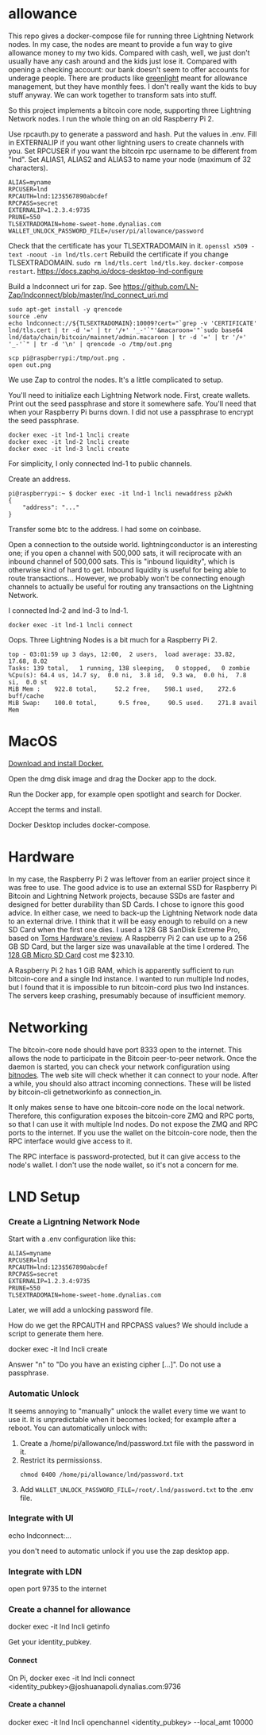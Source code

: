 # allowance

This repo gives a docker-compose file for running three Lightning Network nodes. In my case, the nodes are meant to provide a fun way to give allowance money to my two kids. Compared with cash, well, we just don't usually have any cash around and the kids just lose it. Compared with opening a checking account: our bank doesn't seem to offer accounts for underage people. There are products like [greenlight](https://www.greenlight.com/) meant for allowance management, but they have monthly fees. I don't really want the kids to buy stuff anyway. We can work together to transform sats into stuff.

So this project implements a bitcoin core node, supporting three Lightning Network nodes. I run the whole thing on an old Raspberry Pi 2.

Use rpcauth.py to generate a password and hash. Put the values in .env. Fill in EXTERNALIP if you want other lightning users to create channels with you. Set RPCUSER if you want the bitcoin rpc username to be different from "lnd". Set ALIAS1, ALIAS2 and ALIAS3 to name your node (maximum of 32 characters).
```
ALIAS=myname
RPCUSER=lnd
RPCAUTH=lnd:123$567890abcdef
RPCPASS=secret
EXTERNALIP=1.2.3.4:9735
PRUNE=550
TLSEXTRADOMAIN=home-sweet-home.dynalias.com
WALLET_UNLOCK_PASSWORD_FILE=/user/pi/allowance/password
```

Check that the certificate has your TLSEXTRADOMAIN in it. `openssl x509 -text -noout -in lnd/tls.cert`
Rebuild the certificate if you change TLSEXTRADOMAIN. `sudo rm lnd/tls.cert lnd/tls.key`. `docker-compose restart`.
https://docs.zaphq.io/docs-desktop-lnd-configure



Build a lndconnect uri for zap. See https://github.com/LN-Zap/lndconnect/blob/master/lnd_connect_uri.md
```shell
sudo apt-get install -y qrencode
source .env
echo lndconnect://${TLSEXTRADOMAIN}:10009?cert="`grep -v 'CERTIFICATE' lnd/tls.cert | tr -d '=' | tr '/+' '_-'`"'&macaroon='"`sudo base64 lnd/data/chain/bitcoin/mainnet/admin.macaroon | tr -d '=' | tr '/+' '_-'`" | tr -d '\n' | qrencode -o /tmp/out.png
```

```shell
scp pi@raspberrypi:/tmp/out.png .
open out.png
```

We use Zap to control the nodes. It's a little complicated to setup.

You'll need to initialize each Lightning Network node. First, create wallets. Print out the seed passphrase and store it somewhere safe. You'll need that when your Raspberry Pi burns down. I did not use a passphrase to encrypt the seed passphrase.

```shell
docker exec -it lnd-1 lncli create
docker exec -it lnd-2 lncli create
docker exec -it lnd-3 lncli create
```

For simplicity, I only connected lnd-1 to public channels.

Create an address.

```shell
pi@raspberrypi:~ $ docker exec -it lnd-1 lncli newaddress p2wkh
{
    "address": "..."
}
```

Transfer some btc to the address. I had some on coinbase.

Open a connection to the outside world. lightningconductor is an interesting one; if you open a channel with 500,000 sats, it will reciprocate with an inbound channel of 500,000 sats. This is "inbound liquidity", which is otherwise kind of hard to get. Inbound liquidity is useful for being able to route transactions... However, we probably won't be connecting enough channels to actually be useful for routing any transactions on the Lightning Network.

I connected lnd-2 and lnd-3 to lnd-1. 
```shell
docker exec -it lnd-1 lncli connect 
```

Oops. Three Lightning Nodes is a bit much for a Raspberry Pi 2.
```shell
top - 03:01:59 up 3 days, 12:00,  2 users,  load average: 33.82, 17.68, 8.02
Tasks: 139 total,   1 running, 138 sleeping,   0 stopped,   0 zombie
%Cpu(s): 64.4 us, 14.7 sy,  0.0 ni,  3.8 id,  9.3 wa,  0.0 hi,  7.8 si,  0.0 st
MiB Mem :    922.8 total,     52.2 free,    598.1 used,    272.6 buff/cache
MiB Swap:    100.0 total,      9.5 free,     90.5 used.    271.8 avail Mem
```

# MacOS

[Download and install Docker.](docs.docker.com/desktop/mac/install/)

Open the dmg disk image and drag the Docker app to the dock.

Run the Docker app, for example open spotlight and search for Docker.

Accept the terms and install.

Docker Desktop includes docker-compose.

# Hardware

In my case, the Raspberry Pi 2 was leftover from an earlier project since it was free to use. The good advice is to use an external SSD for Raspberry Pi Bitcoin and Lightning Network projects, because SSDs are faster and designed for better durability than SD Cards. I chose to ignore this good advice. In either case, we need to back-up the Lightning Network node data to an external drive. I think that it will be easy enough to rebuild on a new SD Card when the first one dies. I used a 128 GB SanDisk Extreme Pro, based on [Toms Hardware's review](https://www.tomshardware.com/best-picks/raspberry-pi-microsd-cards). A Raspberry Pi 2 can use up to a 256 GB SD Card, but the larger size was unavailable at the time I ordered. The [128 GB Micro SD Card](https://www.amazon.com/gp/product/B07G3H5RBT/ref=ppx_od_dt_b_asin_title_s00?ie=UTF8&th=1) cost me $23.10. 

A Raspberry Pi 2 has 1 GiB RAM, which is apparently sufficient to run bitcoin-core and a single lnd instance. I wanted to run multiple lnd nodes, but I found that it is impossible to run bitcoin-cord plus two lnd instances. The servers keep crashing, presumably because of insufficient memory.

# Networking

The bitcoin-core node should have port 8333 open to the internet. This allows the node to participate in the Bitcoin peer-to-peer network. Once the daemon is started, you can check your network configuration using [bitnodes](https://bitnodes.io/#join-the-network). The web site will check whether it can connect to your node. After a while, you should also attract incoming connections. These will be listed by bitcoin-cli getnetworkinfo as connection_in.

It only makes sense to have one bitcoin-core node on the local network. Therefore, this configuration exposes the bitcoin-core ZMQ and RPC ports, so that I can use it with multiple lnd nodes. Do not expose the ZMQ and RPC ports to the internet. If you use the wallet on the bitcoin-core node, then the RPC interface would give access to it.


The RPC interface is password-protected, but it can give access to the node's wallet. I don't use the node wallet, so it's not a concern for me.

# LND Setup

### Create a Ligntning Network Node

Start with a .env configuration like this:
```
ALIAS=myname
RPCUSER=lnd
RPCAUTH=lnd:123$567890abcdef
RPCPASS=secret
EXTERNALIP=1.2.3.4:9735
PRUNE=550
TLSEXTRADOMAIN=home-sweet-home.dynalias.com
```
Later, we will add a unlocking password file.

How do we get the RPCAUTH and RPCPASS values? We should include a script to generate them here.

docker exec -it lnd lncli create

Answer "n" to "Do you have an existing cipher [...]". Do not use a passphrase.

### Automatic Unlock

It seems annoying to "manually" unlock the wallet every time we want to use it. It is unpredictable when it becomes locked; for example after a reboot. You can automatically unlock with:

1. Create a /home/pi/allowance/lnd/password.txt file with the password in it.
2. Restrict its permissionss.
   ```shell
   chmod 0400 /home/pi/allowance/lnd/password.txt
   ```
3. Add `WALLET_UNLOCK_PASSWORD_FILE=/root/.lnd/password.txt` to the .env file.

### Integrate with UI

echo lndconnect:...

you don't need to automatic unlock if you use the zap desktop app.

### Integrate with LDN

open port 9735 to the internet

### Create a channel for allowance

docker exec -it lnd lncli getinfo

Get your identity_pubkey.

#### Connect 

On Pi, docker exec -it lnd lncli connect <identity_pubkey>@joshuanapoli.dynalias.com:9736

#### Create a channel

docker exec -it lnd lncli openchannel <identity_pubkey> --local_amt 10000